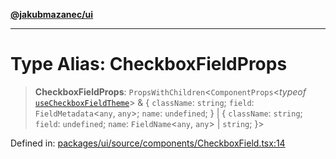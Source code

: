 [**@jakubmazanec/ui**](../README.md)

---

# Type Alias: CheckboxFieldProps

> **CheckboxFieldProps**: `PropsWithChildren`\<`ComponentProps`\<_typeof_
> [`useCheckboxFieldTheme`](../functions/useCheckboxFieldTheme.md)\> & \{ `className`: `string`;
> `field`: `FieldMetadata`\<`any`, `any`\>; `name`: `undefined`; \} \| \{ `className`: `string`;
> `field`: `undefined`; `name`: `FieldName`\<`any`, `any`\> \| `string`; \}\>

Defined in:
[packages/ui/source/components/CheckboxField.tsx:14](https://github.com/jakubmazanec/tools/blob/dd3219e5c9e39fb2c6c2fa06c4f20acd2118ac84/packages/ui/source/components/CheckboxField.tsx#L14)
